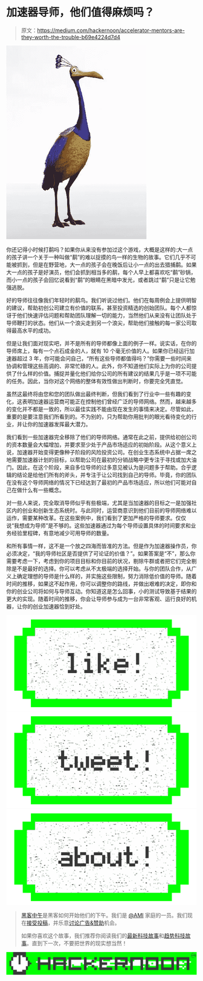 # 加速器导师，他们值得麻烦吗？

> 原文：<https://medium.com/hackernoon/accelerator-mentors-are-they-worth-the-trouble-b69e4224d7d4>

![](img/1ec42b73a93e4e37e81ad0e5cf7e95ce.png)

你还记得小时候打鹬吗？如果你从来没有参加过这个游戏，大概是这样的:大一点的孩子讲一个关于一种叫做“鹬”的难以捉摸的鸟一样的生物的故事。它们几乎不可能被抓到，但是在野营地，大一点的孩子会在晚饭后让小一点的出去猎捕鹬。如果大一点的孩子是好演员，他们会抓到相当多的鹬，每个人早上都喜欢吃“鹬”砂锅，而小一点的孩子会回忆说看到“鹬”的眼睛在黑暗中发光，或者跳过“鹬”只是让它勉强逃脱。

好的导师往往像我们年轻时的鹬鸟。我们听说过他们。他们在每周例会上提供明智的建议，帮助初创公司建立有价值的联系，甚至投资精选的创始团队。每个人都惊讶于他们快速评估问题和帮助团队理解一切的能力，当然他们从来没有让团队处于导师鞭打的状态。他们从一个浪尖走到另一个浪尖，帮助他们接触的每一家公司取得最高水平的成功。

但是让我们面对现实吧，并不是所有的导师都像上面的例子一样。说实话，在你的导师席上，每有一个点石成金的人，就有 10 个毫无价值的人。如果你已经运行加速器超过 3 年，你可能会问自己，“所有这些导师都值得吗？”你需要一些时间来协调和管理这些高调的、非常忙碌的人。此外，你不知道他们实际上为你的公司提供了什么样的价值。捕捉并量化他们给你公司的所有建议的结果几乎是一项不可能的任务。因此，当你对这个网络的整体有效性做出判断时，你要完全凭直觉。

虽然这最终将由您和您的团队做出最终判断，但我们看到了行业中一些有趣的变化，这表明加速器运营商可能正在控制他们曾经广泛的导师网络。然而，越来越多的变化并不都是一致的，所以最佳实践不能由现在发生的事情来决定。尽管如此，重要的是要注意我们所看到的。不为别的，只为帮助你用批判的眼光看待变化的行业，并让你的加速器发挥最大潜力。

我们看到一些加速器完全移除了他们的导师网络。通常在此之前，提供给初创公司的资本数量会大幅增加，并要求至少处于产品市场适应的初始阶段。从这个意义上说，加速器开始变得更像种子阶段的风险投资公司。在创业生态系统中占据一席之地需要加速器计划的目标，以帮助公司在最初的分销战略中更专注于寻找或加大油门。因此，在这个阶段，来自多位导师的过多意见被认为是问题多于帮助。合乎逻辑的结论是给他们所有的斧头，并专注于让公司找到自己的导师。毕竟，你的团队在没有这个导师网络的情况下已经达到了最初的产品市场适应，所以他们可能对自己在做什么有一些概念。

对一些人来说，完全取消导师似乎有些极端，尤其是当加速器的目标之一是加强社区内的创业和创新生态系统时。与此同时，运营商意识到他们目前的导师网络难以运作，需要某种改革。在这些案例中，我们看到了更加严格的导师要求。仅仅说“我想成为导师”是不够的。这些加速器通过为每个导师设置具体的时间要求和业务经验里程碑，有意地减少可用导师的数量。

和所有事情一样，这不是一个放之四海而皆准的方法。但是作为加速器操作员，你必须决定，“我的导师社区是否提供了可论证的价值？”。如果答案是“不”，那么你需要考虑一下，考虑到你的项目目标和你目前的状况，剔除牛群或者把它们完全剔除是不是最好的选择。你可以考虑从不太极端的选择开始。与你的团队合作，从广义上确定理想的导师是什么样的，并实施这些限制，努力消除低价值的导师。随着时间的推移，如果这不起作用，你可以调整你的路线，并做出艰难的决定，即你和你的创业公司将如何与导师互动。你知道这是怎么回事，小的测试导致基于结果的更大的实现。随着时间的推移，你会让导师参与成为一台非常客观、运行良好的机器，让你的创业加速器恰到好处。

[![](img/50ef4044ecd4e250b5d50f368b775d38.png)](http://bit.ly/HackernoonFB)[![](img/979d9a46439d5aebbdcdca574e21dc81.png)](https://goo.gl/k7XYbx)[![](img/2930ba6bd2c12218fdbbf7e02c8746ff.png)](https://goo.gl/4ofytp)

> [黑客中午](http://bit.ly/Hackernoon)是黑客如何开始他们的下午。我们是 [@AMI](http://bit.ly/atAMIatAMI) 家庭的一员。我们现在[接受投稿](http://bit.ly/hackernoonsubmission)，并乐意[讨论广告&赞助](mailto:partners@amipublications.com)机会。
> 
> 如果你喜欢这个故事，我们推荐你阅读我们的[最新科技故事](http://bit.ly/hackernoonlatestt)和[趋势科技故事](https://hackernoon.com/trending)。直到下一次，不要把世界的现实想当然！

![](img/be0ca55ba73a573dce11effb2ee80d56.png)